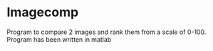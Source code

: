# Imagecomp
Program to compare 2 images and rank them from a scale of 0-100.
Program has been written in matlab
